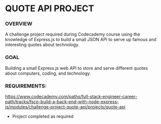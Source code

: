 # QUOTE API PROJECT

### OVERVIEW
A challenge project required during Codecademy course using the knowledge of Express.js to build a small JSON API to serve up famous and interesting quotes about technology.

### GOAL
Building a small Express.js web API to store and serve different quotes about computers, coding, and technology.

### REQUIREMENTS:
https://www.codecademy.com/paths/full-stack-engineer-career-path/tracks/fscp-build-a-back-end-with-node-express-js/modules/challenge-project-quote-api/projects/quote-api

* Project completed as required